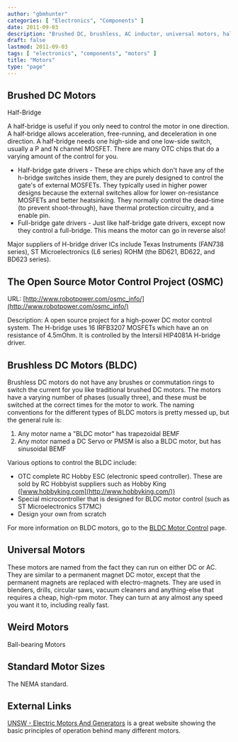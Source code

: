 ```yaml
---
author: "gbmhunter"
categories: [ "Electronics", "Components" ]
date: 2011-09-03
description: "Brushed DC, brushless, AC inductor, universal motors, half-bridge/full-bridge driver circuits and more info on electrical motors."
draft: false
lastmod: 2011-09-03
tags: [ "electronics", "components", "motors" ]
title: "Motors"
type: "page"
---
```


## Brushed DC Motors

Half-Bridge

A half-bridge is useful if you only need to control the motor in one direction. A half-bridge allows acceleration, free-running, and deceleration in one direction. A half-bridge needs one high-side and one low-side switch, usually a P and N channel MOSFET. There are many OTC chips that do a varying amount of the control for you.

* Half-bridge gate drivers - These are chips which don't have any of the h-bridge switches inside them, they are purely designed to control the gate's of external MOSFETs. They typically used in higher power designs because the external switches allow for lower on-resistance MOSFETs and better heatsinking. They normally control the dead-time (to prevent shoot-through), have thermal protection circuitry, and a enable pin.
* Full-bridge gate drivers - Just like half-bridge gate drivers, except now they control a full-bridge. This means the motor can go in reverse also!

Major suppliers of H-bridge driver ICs include Texas Instruments (FAN738 series), ST Microelectronics (L6 series) ROHM (the BD621, BD622, and BD623 series).

## The Open Source Motor Control Project (OSMC)  

URL: [http://www.robotpower.com/osmc_info/](http://www.robotpower.com/osmc_info/)  

Description: A open source project for a high-power DC motor control system. The H-bridge uses 16 IRFB3207 MOSFETs which have an on resistance of 4.5mOhm. It is controlled by the Intersil HIP4081A H-bridge driver.

## Brushless DC Motors (BLDC)

Brushless DC motors do not have any brushes or commutation rings to switch the current for you like traditional brushed DC motors. The motors have a varying number of phases (usually three), and these must be switched at the correct times for the motor to work. The naming conventions for the different types of BLDC motors is pretty messed up, but the general rule is:

1. Any motor name a "BLDC motor" has trapezoidal BEMF
2. Any motor named a DC Servo or PMSM is also a BLDC motor, but has sinusoidal BEMF

Various options to control the BLDC include:

* OTC complete RC Hobby ESC (electronic speed controller). These are sold by RC Hobbyist suppliers such as Hobby King ([www.hobbyking.com](http://www.hobbyking.com/))
* Special microcontroller that is designed for BLDC motor control (such as ST Microelectronics ST7MC)
* Design your own from scratch

For more information on BLDC motors, go to the [BLDC Motor Control](/electronics/circuit-design/bldc-motor-control) page.

## Universal Motors

These motors are named from the fact they can run on either DC or AC. They are similar to a permanent magnet DC motor, except that the permanent magnets are replaced with electro-magnets. They are used in blenders, drills, circular saws, vacuum cleaners and anything-else that requires a cheap, high-rpm motor. They can turn at any almost any speed you want it to, including really fast.

## Weird Motors

Ball-bearing Motors

## Standard Motor Sizes

The NEMA standard.

## External Links

[UNSW - Electric Motors And Generators](http://www.animations.physics.unsw.edu.au/jw/electricmotors.html) is a great website showing the basic principles of operation behind many different motors.
